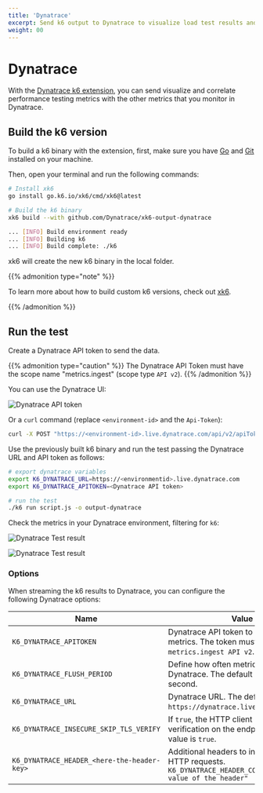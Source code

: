 ```yaml
---
title: 'Dynatrace'
excerpt: Send k6 output to Dynatrace to visualize load test results and correlate performance testing metrics in Dynatrace.
weight: 00
---
```


# Dynatrace

With the [Dynatrace k6 extension](https://github.com/Dynatrace/xk6-output-dynatrace),
you can send visualize and correlate performance testing metrics with the other metrics that you monitor in Dynatrace.

## Build the k6 version

To build a k6 binary with the extension, first, make sure you have [Go](https://golang.org/doc/install) and [Git](https://git-scm.com/) installed on your machine.

Then, open your terminal and run the following commands:

```bash
# Install xk6
go install go.k6.io/xk6/cmd/xk6@latest

# Build the k6 binary
xk6 build --with github.com/Dynatrace/xk6-output-dynatrace

... [INFO] Build environment ready
... [INFO] Building k6
... [INFO] Build complete: ./k6
```

xk6 will create the new k6 binary in the local folder.

{{% admonition type="note" %}}

To learn more about how to build custom k6 versions, check out [xk6](https://github.com/grafana/xk6).

{{% /admonition %}}

## Run the test

Create a Dynatrace API token to send the data.

{{% admonition type="caution" %}}
The Dynatrace API Token must have the scope name "metrics.ingest" (scope type `API v2`).
{{% /admonition %}}

You can use the Dynatrace UI:

![Dynatrace API token](/media/docs/k6-oss/dynatrace-api-token.png)

Or a `curl` command (replace `<environment-id>` and the `Api-Token`):

```bash
curl -X POST "https://<environment-id>.live.dynatrace.com/api/v2/apiTokens" -H "accept: application/json; charset=utf-8" -H "Content-Type: application/json; charset=utf-8" -d "{\"name\":\"\",\"scopes\":[\"metrics.ingest\"]}" -H "Authorization: Api-Token XXXXXXXX"
```

Use the previously built k6 binary and run the test passing the Dynatrace URL and API token as follows:

```bash
# export dynatrace variables
export K6_DYNATRACE_URL=https://<environmentid>.live.dynatrace.com
export K6_DYNATRACE_APITOKEN=<Dynatrace API token>

# run the test
./k6 run script.js -o output-dynatrace
```

Check the metrics in your Dynatrace environment, filtering for `k6`:

![Dynatrace Test result](/media/docs/k6-oss/dynatrace-k6-metrics.png)

![Dynatrace Test result](/media/docs/k6-oss/dynatrace-k6-test-result.png)

### Options

When streaming the k6 results to Dynatrace, you can configure the following Dynatrace options:

| Name                                        | Value                                                                                                            |
| ------------------------------------------- | ---------------------------------------------------------------------------------------------------------------- |
| `K6_DYNATRACE_APITOKEN`                     | Dynatrace API token to write the metrics. The token must have the scope `metrics.ingest API v2`.                 |
| `K6_DYNATRACE_FLUSH_PERIOD`                 | Define how often metrics are sent to Dynatrace. The default value is 1 second.                                   |
| `K6_DYNATRACE_URL`                          | Dynatrace URL. The default value is `https://dynatrace.live.com`.                                                |
| `K6_DYNATRACE_INSECURE_SKIP_TLS_VERIFY`     | If `true`, the HTTP client skips TLS verification on the endpoint. The default value is `true`.                  |
| `K6_DYNATRACE_HEADER_<here-the-header-key>` | Additional headers to include in the HTTP requests. `K6_DYNATRACE_HEADER_COOL_HEADER="cool value of the header"` |
